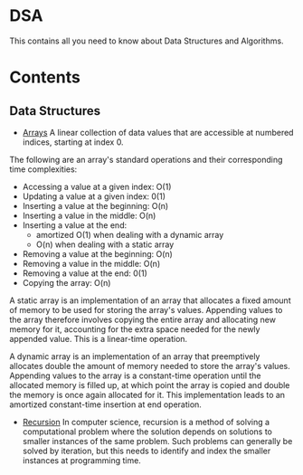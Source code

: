 # DSA

This contains all you need to know about Data Structures and Algorithms.

# Contents

## Data Structures

- [Arrays](/Arrays)
  A linear collection of data values that are accessible at numbered indices, starting at index 0.

The following are an array's standard operations and their corresponding time complexities:

- Accessing a value at a given index: O(1)
- Updating a value at a given index: 0(1)
- Inserting a value at the beginning: O(n)
- Inserting a value in the middle: O(n)
- Inserting a value at the end:
  - amortized O(1) when dealing with a dynamic array
  - O(n) when dealing with a static array
- Removing a value at the beginning: O(n)
- Removing a value in the middle: O(n)
- Removing a value at the end: 0(1)
- Copying the array: O(n)

A static array is an implementation of an array that allocates a fixed amount of memory to be used for storing the array's values. Appending values to the array therefore involves copying the entire array and allocating new memory for it, accounting for the extra space needed for the newly appended value. This is a linear-time operation.

A dynamic array is an implementation of an array that preemptively allocates double the amount of memory needed to store the
array's values. Appending values to the array is a constant-time operation until the allocated memory is filled up, at which point the array is copied and double the memory is once again allocated for it. This implementation leads to an amortized constant-time insertion at end operation.

- [Recursion](/Recursion)
  In computer science, recursion is a method of solving a computational problem where the solution depends on solutions to smaller instances of the same problem. Such problems can generally be solved by iteration, but this needs to identify and index the smaller instances at programming time.
